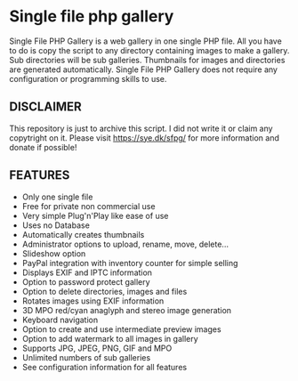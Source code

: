 # Single file php gallery
Single File PHP Gallery is a web gallery in one single PHP file. All you have to do is copy the script to any directory containing images to make a gallery. Sub directories will be sub galleries. Thumbnails for images and directories are generated automatically. Single File PHP Gallery does not require any configuration or programming skills to use.

## DISCLAIMER
This repository is just to archive this script. I did not write it or claim any copytright on it. Please visit https://sye.dk/sfpg/ for more information and donate if possible!

## FEATURES
- Only one single file
- Free for private non commercial use
- Very simple Plug'n'Play like ease of use
- Uses no Database
- Automatically creates thumbnails
- Administrator options to upload, rename, move, delete...
- Slideshow option
- PayPal integration with inventory counter for simple selling
- Displays EXIF and IPTC information
- Option to password protect gallery
- Option to delete directories, images and files
- Rotates images using EXIF information
- 3D MPO red/cyan anaglyph and stereo image generation
- Keyboard navigation
- Option to create and use intermediate preview images
- Option to add watermark to all images in gallery
- Supports JPG, JPEG, PNG, GIF and MPO
- Unlimited numbers of sub galleries
- See configuration information for all features
